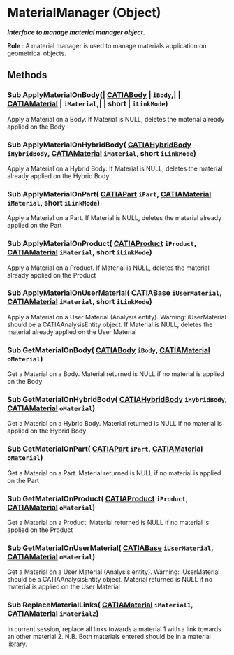 # MaterialManager (Object)

**_Interface to manage material manager object._**

**Role** : A material manager is used to manage materials application on geometrical objects.

## Methods

### Sub **ApplyMaterialOnBody**(| [CATIABody](../MecModInterfaces/interface_Body_3736.md) | `iBody`,| | [CATIAMaterial](../CATMatInterfaces/interface_Material_14052.md) | `iMaterial`,| | short | `iLinkMode`)

   Apply a Material on a Body. If Material is NULL, deletes the material already applied on the Body  
### Sub **ApplyMaterialOnHybridBody**( [CATIAHybridBody](../MecModInterfaces/interface_HybridBody_21378.md)  `iHybridBody`,  [CATIAMaterial](../CATMatInterfaces/interface_Material_14052.md)  `iMaterial`,  short  `iLinkMode`)

   Apply a Material on a Hybrid Body. If Material is NULL, deletes the material already applied on the Hybrid Body  
### Sub **ApplyMaterialOnPart**( [CATIAPart](../MecModInterfaces/interface_Part_3788.md)  `iPart`,  [CATIAMaterial](../CATMatInterfaces/interface_Material_14052.md)  `iMaterial`,  short  `iLinkMode`)

   Apply a Material on a Part. If Material is NULL, deletes the material already applied on the Part  
### Sub **ApplyMaterialOnProduct**( [CATIAProduct](../ProductStructureInterfaces/interface_Product_11223.md)  `iProduct`,  [CATIAMaterial](../CATMatInterfaces/interface_Material_14052.md)  `iMaterial`,  short  `iLinkMode`)

   Apply a Material on a Product. If Material is NULL, deletes the material already applied on the Product  
### Sub **ApplyMaterialOnUserMaterial**( [CATIABase](../System/interface_AnyObject_17321.md)  `iUserMaterial`,  [CATIAMaterial](../CATMatInterfaces/interface_Material_14052.md)  `iMaterial`,  short  `iLinkMode`)

   Apply a Material on a User Material (Analysis entity). Warning: iUserMaterial should be a CATIAAnalysisEntity object. If Material is NULL, deletes the material already applied on the User Material  
### Sub **GetMaterialOnBody**( [CATIABody](../MecModInterfaces/interface_Body_3736.md)  `iBody`,  [CATIAMaterial](../CATMatInterfaces/interface_Material_14052.md)  `oMaterial`)

   Get a Material on a Body. Material returned is NULL if no material is applied on the Body  
### Sub **GetMaterialOnHybridBody**( [CATIAHybridBody](../MecModInterfaces/interface_HybridBody_21378.md)  `iHybridBody`,  [CATIAMaterial](../CATMatInterfaces/interface_Material_14052.md)  `oMaterial`)

   Get a Material on a Hybrid Body. Material returned is NULL if no material is applied on the Hybrid Body  
### Sub **GetMaterialOnPart**( [CATIAPart](../MecModInterfaces/interface_Part_3788.md)  `iPart`,  [CATIAMaterial](../CATMatInterfaces/interface_Material_14052.md)  `oMaterial`)

   Get a Material on a Part. Material returned is NULL if no material is applied on the Part  
### Sub **GetMaterialOnProduct**( [CATIAProduct](../ProductStructureInterfaces/interface_Product_11223.md)  `iProduct`,  [CATIAMaterial](../CATMatInterfaces/interface_Material_14052.md)  `oMaterial`)

   Get a Material on a Product. Material returned is NULL if no material is applied on the Product  
### Sub **GetMaterialOnUserMaterial**( [CATIABase](../System/interface_AnyObject_17321.md)  `iUserMaterial`,  [CATIAMaterial](../CATMatInterfaces/interface_Material_14052.md)  `oMaterial`)

   Get a Material on a User Material (Analysis entity). Warning: iUserMaterial should be a CATIAAnalysisEntity object. Material returned is NULL if no material is applied on the User Material  
### Sub **ReplaceMaterialLinks**( [CATIAMaterial](../CATMatInterfaces/interface_Material_14052.md)  `iMaterial1`,  [CATIAMaterial](../CATMatInterfaces/interface_Material_14052.md)  `iMaterial2`)

   In current session, replace all links towards a material 1 with a link towards an other material 2. N.B. Both materials entered should be in a material library.